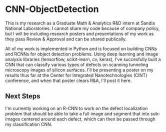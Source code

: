 # CNN-ObjectDetection

This is my research as a Graduate Math & Analytics R&D intern at Sandia National Laboratories. I cannot share my code because of company policy, but I will be including research posters and presentations of my work as they pass Review & Approval and can be shared publically. 

All of my work is implemented in Python and is focused on building CNNs and RCNNs for object detection problems. Using deep learning and image analysis libraries (tensorflow, scikit-learn, cv, keras), I've succesfully built a CNN that can classify various types of defects on scanning tunneling microscopy images of silicon surfaces. I'll be presenting a poster on my results thus far at the Center for Integrated Nanotechnologies (CINT) conference, and when that poster clears R&A, I'll post it here.

## Next Steps

I'm currently working on an R-CNN to work on the defect localization problem that should be able to take a full image and segment that into sub-images centered around each defect, which can then be passed through my classification CNN.
